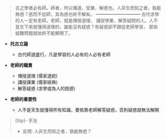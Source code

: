 > 古之學者必有師。師者，所以傳道、受業、解惑也。人非生而知之者，孰能無惑？惑而不從師，其為惑也終不解矣。
> ━━━━━━━━━━
> 古代求學的人一定有老師。老師，就是傳授道理、 講授學業、解答疑問的人。人不是生下來就懂得道理的，誰能沒有疑惑？有疑惑卻不跟從老師學習， 那些疑難問題就始終不能解開了。

- **托古立論**
	- 古代師道盛行，凡是學習的人必有的人必有老師

- **老師的職責**
	- 傳授道理 (儒家道統)
	- 講授課業 (儒家經典)
	- 解答疑惑 (求學或為人的困惑)

- **老師的重要性**
	- 人不是天生就懂得所有知識，要依靠老師解答疑惑，否則疑惑就無法解開

> [!tip]- 手法
> - 反問: 人非生而知之者，孰能無惑？
